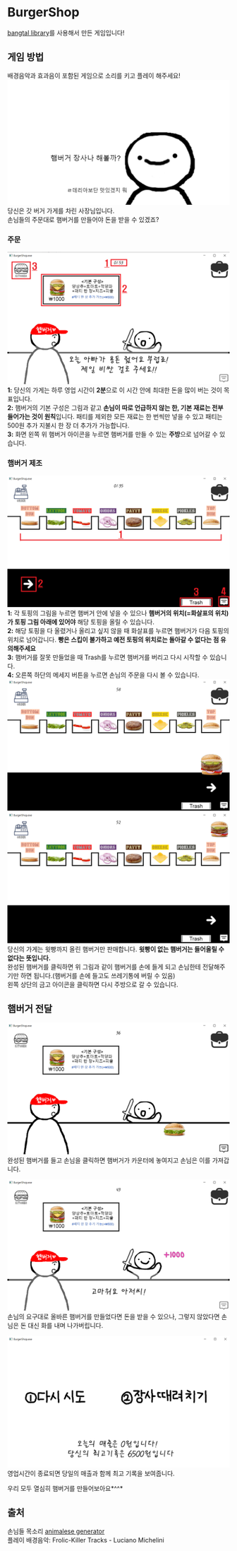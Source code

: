 # BurgerShop
[bangtal library](https://cafe.naver.com/bangtal "bangtal cafe")를 사용해서 만든 게임입니다!

## 게임 방법
배경음악과 효과음이 포함된 게임으로 소리를 키고 플레이 해주세요!
![BurgerShop](https://github.com/7minutes-7/BurgerShop/blob/master/Images/title.png)<br />
당신은 갓 버거 가게를 차린 사장님입니다.<br />
손님들의 주문대로 햄버거를 만들어야 돈을 받을 수 있겠죠?<br />
### 주문
![BurgerShop](https://github.com/7minutes-7/BurgerShop/blob/master/Images/readme_counter1.png)<br />
**1:** 당신의 가게는 하루 영업 시간이 **2분**으로 이 시간 안에 최대한 돈을 많이 버는 것이 목표입니다.<br />
**2:** 햄버거의 기본 구성은 그림과 같고 **손님이 따로 언급하지 않는 한, 기본 재료는 전부 들어가는 것이 원칙**입니다. 패티를 제외한 모든 재료는 한 번씩만 넣을 수 있고 패티는 500원 추가 지불시 한 장 더 추가가 가능합니다.<br />
**3:** 화면 왼쪽 위 햄버거 아이콘을 누르면 햄버거를 만들 수 있는 **주방**으로 넘어갈 수 있습니다.<br />
### 햄버거 제조
![BurgerShop](https://github.com/7minutes-7/BurgerShop/blob/master/Images/readme_kitchen1.png)<br />
**1:** 각 토핑의 그림을 누르면 햄버거 안에 넣을 수 있으나 **햄버거의 위치(=화살표의 위치)가 토핑 그림 아래에 있어야** 해당 토핑을 올릴 수 있습니다.<br />
**2:** 해당 토핑을 다 올렸거나 올리고 싶지 않을 때 화살표를 누르면 햄버거가 다음 토핑의 위치로 넘어갑니다. **빵은 스킵이 불가하고 예전 토핑의 위치로는 돌아갈 수 없다는 점 유의해주세요** <br />
**3:** 햄버거를 잘못 만들었을 때 Trash를 누르면 햄버거를 버리고 다시 시작할 수 있습니다.<br />
**4:** 오른쪽 하단의 메세지 버튼을 누르면 손님의 주문을 다시 볼 수 있습니다.<br />
![BurgerShop](https://github.com/7minutes-7/BurgerShop/blob/master/Images/readme_kitchen2.png)<br />
![BurgerShop](https://github.com/7minutes-7/BurgerShop/blob/master/Images/readme_kitchen3.png)<br />
당신의 가게는 윗빵까지 올린 햄버거만 판매합니다. **윗빵이 없는 햄버거는 들어올릴 수 없다는 뜻입니다.**<br />
완성된 햄버거를 클릭하면 위 그림과 같이 햄버거를 손에 들게 되고 손님한테 전달해주기만 하면 됩니다.(햄버거를 손에 들고도 쓰레기통에 버릴 수 있음)<br />
왼쪽 상단의 금고 아이콘을 클릭하면 다시 주방으로 갈 수 있습니다.
## 햄버거 전달
![BurgerShop](https://github.com/7minutes-7/BurgerShop/blob/master/Images/readme_counter2.png)<br />
완성된 햄버거를 들고 손님을 클릭하면 햄버거가 카운터에 놓여지고 손님은 이를 가져갑니다.<br />

![BurgerShop](https://github.com/7minutes-7/BurgerShop/blob/master/Images/readme_counter3.png)<br />
손님의 요구대로 올바른 햄버거를 만들었다면 돈을 받을 수 있으나, 그렇지 않았다면 손님은 돈 대신 화를 내며 나가버립니다.

![BurgerShop](https://github.com/7minutes-7/BurgerShop/blob/master/Images/readme_result.png)<br />
영업시간이 종료되면 당일의 매출과 함께 최고 기록을 보여줍니다. <br />

우리 모두 열심히 햄버거를 만들어보아요*^^*

## 출처
손님들 목소리 [animalese generator](https://github.com/equalo-official/animalese-generator)<br />
플레이 배경음악: Frolic-Killer Tracks - Luciano Michelini

